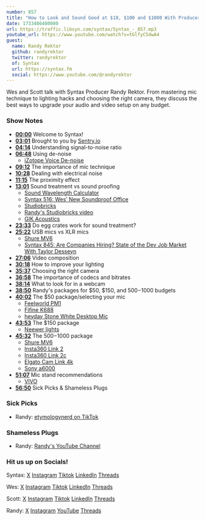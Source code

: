 ```yaml
---
number: 857
title: "How to Look and Sound Good at $10, $100 and $1000 With Producer Randy"
date: 1733486400000
url: https://traffic.libsyn.com/syntax/Syntax_-_857.mp3
youtube_url: https://www.youtube.com/watch?v=tGlfyC5dwA4
guest:
  name: Randy Rektor
  github: randyrektor
  twitter: randyrektor
  of: Syntax
  url: https://syntax.fm
  social: https://www.youtube.com/@randyrektor
---
```


Wes and Scott talk with Syntax Producer Randy Rektor. From mastering mic technique to lighting hacks and choosing the right camera, they discuss the best ways to upgrade your audio and video setup on any budget.

### Show Notes

* **[00:00](#t=00:00)** Welcome to Syntax!
* **[03:01](#t=03:01)** Brought to you by [Sentry.io](https://sentry.io)
* **[04:14](#t=04:14)** Understanding signal-to-noise ratio
* **[06:48](#t=06:48)** Using de-noise
  * [iZotope Voice De-noise](https://www.izotope.com/en/products/rx/features/voice-de-noise.html)
* **[09:12](#t=09:12)** The importance of mic technique 
* **[10:28](#t=10:28)** Dealing with electrical noise
* **[11:15](#t=11:15)** The proximity effect
* **[13:01](#t=13:01)** Sound treatment vs sound proofing
  * [Sound Wavelength Calculator](https://www.omnicalculator.com/physics/sound-wavelength)
  * [Syntax 516: Wes’ New Soundproof Office](https://syntax.fm/show/516/wes-new-soundproof-office)
  * [Studiobricks](https://studiobricks.com)
  * [Randy's Studiobricks video](https://www.youtube.com/watch?v=xHTeXmpjFW4)
  * [GIK Acoustics](https://www.gikacoustics.com/)
* **[23:33](#t=23:33)** Do egg crates work for sound treatment?
* **[25:22](#t=25:22)** USB mics vs XLR mics
  * [Shure MV6](https://www.shure.com/en-US/products/microphones/mv6)
  * [Syntax 845: Are Companies Hiring? State of the Dev Job Market With Taylor Desseyn](https://syntax.fm/show/845/are-companies-hiring-state-of-the-dev-job-market-with-taylor-desseyn)
* **[27:06](#t=27:06)** Video composition
* **[30:18](#t=30:18)** How to improve your lighting
* **[35:37](#t=35:37)** Choosing the right camera
* **[36:58](#t=36:58)** The importance of codecs and bitrates
* **[38:14](#t=38:14)** What to look for in a webcam
* **[38:50](#t=38:50)** Randy's packages for $50, $150, and $500-$1000 budgets
* **[40:02](#t=40:02)** The $50 package/selecting your mic
  * [Feelworld PM1](https://www.amazon.com/gp/aw/d/B0CNVRT9BD)
  * [Fifine K688](https://www.amazon.com/gp/aw/d/B0B8SNVK5K)
  * [heyday Stone White Desktop Mic](https://www.target.com/p/desktop-microphone-heyday-8482-stone-white/-/A-81505897)
* **[43:53](#t=43:53)** The $150 package
  * [Neewer lights](https://www.amazon.com/stores/page/29362031-33B6-40AC-BC40-7017597AB1E3)
* **[45:32](#t=45:32)** The $500-$1000 package
  * [Shure MV6](https://www.shure.com/en-US/products/microphones/mv6)
  * [Insta360 Link 2](https://www.amazon.com/Insta360-Link-Tracking-Noise-Canceling-Streaming/dp/B0DDTH3HX8)
  * [Insta360 Link 2c](https://www.amazon.com/Insta360-Link-2C-Noise-Canceling-Streaming/dp/B0DDTGY8FG)
  * [Elgato Cam Link 4k](https://www.amazon.com/Elgato-Cam-Link-Broadcast-Camcorder/dp/B07K3FN5MR)
  * [Sony a6000](https://amzn.to/3O3KOjJ)
* **[51:07](#t=51:07)** Mic stand recommendations
  * [VIVO](https://amzn.to/3Z2t1jd)
* **[56:50](#t=56:50)** Sick Picks & Shameless Plugs

### Sick Picks

- Randy: [etymologynerd on TikTok](https://www.tiktok.com/@etymologynerd/video/7361455644374732078?is_from_webapp=1&sender_device=pc&web_id=7433832206571292166)

### Shameless Plugs

- Randy: [Randy's YouTube Channel](https://www.youtube.com/@randyrektor)

### Hit us up on Socials!

Syntax: [X](https://twitter.com/syntaxfm) [Instagram](https://www.instagram.com/syntax_fm/) [Tiktok](https://www.tiktok.com/@syntaxfm) [LinkedIn](https://www.linkedin.com/company/96077407/admin/feed/posts/) [Threads](https://www.threads.net/@syntax_fm)

Wes: [X](https://twitter.com/wesbos) [Instagram](https://www.instagram.com/wesbos/) [Tiktok](https://www.tiktok.com/@wesbos) [LinkedIn](https://www.linkedin.com/in/wesbos/) [Threads](https://www.threads.net/@wesbos)

Scott: [X](https://twitter.com/stolinski) [Instagram](https://www.instagram.com/stolinski/) [Tiktok](https://www.tiktok.com/@stolinski) [LinkedIn](https://www.linkedin.com/in/stolinski/) [Threads](https://www.threads.net/@stolinski)

Randy: [X](https://twitter.com/randyrektor) [Instagram](https://www.instagram.com/randyrektor/) [YouTube](https://www.youtube.com/@randyrektor) [Threads](https://www.threads.net/@randyrektor)